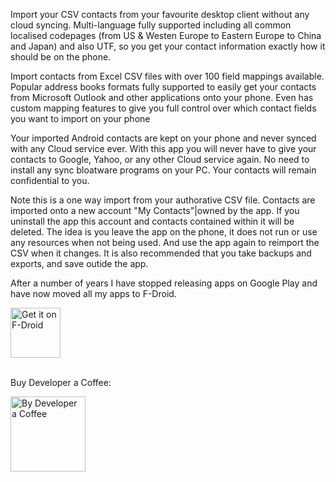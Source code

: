 Import your CSV contacts from your favourite desktop client without any cloud syncing. Multi-language fully supported including all common localised codepages (from US & Westen Europe to Eastern Europe to China and Japan) and also UTF, so you get your contact information exactly how it should be on the phone.
 
Import contacts from Excel CSV files with over 100 field mappings available. Popular address books formats fully supported to easily get your contacts from Microsoft Outlook and other applications onto your phone. Even has custom mapping features to give you full control over which contact fields you want to import on your phone

Your imported Android contacts are kept on your phone and never synced with any Cloud service ever. With this app you will never have to give your contacts to Google, Yahoo, or any other Cloud service again. No need to install any sync bloatware programs on your PC. Your contacts will remain confidential to you.

Note this is a one way import from your authorative CSV file. Contacts are imported onto a new account "My Contacts"|owned by the app. If you uninstall the app this account and contacts contained within it will be deleted. The idea is you leave the app on the phone, it does not run or use any resources when not being used. And use the app again to reimport the CSV when it changes. It is also recommended that you take backups and exports, and save outide the app.

After a number of years I have stopped releasing apps on Google Play and have now moved all my apps to F-Droid.

[<img src="https://fdroid.gitlab.io/artwork/badge/get-it-on.png"
     alt="Get it on F-Droid"
     height="80">](https://f-droid.org/packages/net.stargw.contactsimport/)
    
<br>
Buy Developer a Coffee:
<br>

[<img src="https://www.stargw.net/android/karma/images/coffee-buy2.png"
     alt="By Developer a Coffee"
     height="120">](https://www.stargw.net/money/?android)

